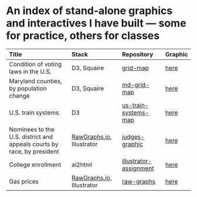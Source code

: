 # An index of stand-alone graphics and interactives I have built — some for practice, others for classes

| Title       | Stack       | Repository    | Graphic
| :---        | :---        | :---          | :---   
| Condition of voting laws in the U.S.| D3, Squaire|[grid-map](https://github.com/aadittambe/grid-map)|[here](https://aadittambe.github.io/grid-map/)
| Maryland counties, by population change   | D3, Squaire        | [md-grid-map](https://github.com/aadittambe/md-grid-map)| [here](https://aadittambe.github.io/md-grid-map/)
| U.S. train systems | D3 | [us-train-systems-map](https://github.com/aadittambe/us-train-systems-map)| [here](https://aadittambe.github.io/md-grid-map/)
| Nominees to the U.S. district and appeals courts by race, by president | [RawGraphs.io](http://rawgraphs.io/), Illustrator | [judges-graphic](https://github.com/aadittambe/judges-graphic)                 | [here](https://aadittambe.github.io/judges-graphic/ai2html-output/courts.html)        |
| College enrollment                                                     | ai2html                                           | [illustrator-assignment](https://github.com/aadittambe/illustrator-assignment) | [here](https://aadittambe.github.io/illustrator-assignment/ai2html-output/chart.html) |
| Gas prices                                                             | [RawGraphs.io](http://rawgraphs.io/), Illustrator | [raw-graphs](https://github.com/aadittambe/raw-graphs)                         | [here](https://aadittambe.github.io/raw-graphs/ai2html-output/gas.html)               |